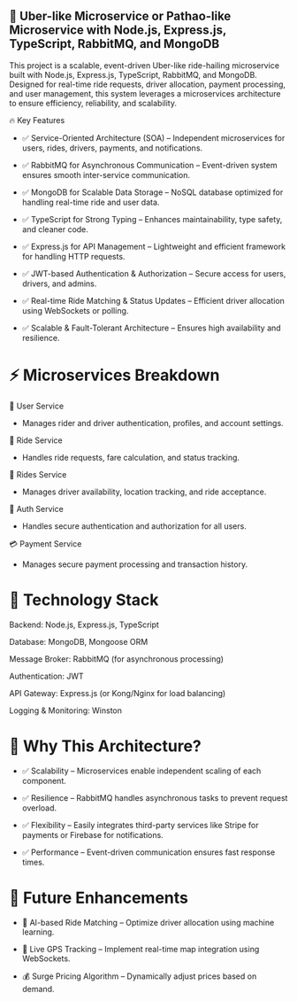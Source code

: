 ## 🚗 Uber-like Microservice or Pathao-like Microservice with Node.js, Express.js, TypeScript, RabbitMQ, and MongoDB

This project is a scalable, event-driven Uber-like ride-hailing microservice built with Node.js, Express.js, TypeScript, RabbitMQ, and MongoDB. Designed for real-time ride requests, driver allocation, payment processing, and user management, this system leverages a microservices architecture to ensure efficiency, reliability, and scalability.

🔥 Key Features

- ✅ Service-Oriented Architecture (SOA) – Independent microservices for users, rides, drivers, payments, and notifications.

- ✅ RabbitMQ for Asynchronous Communication – Event-driven system ensures smooth inter-service communication.

- ✅ MongoDB for Scalable Data Storage – NoSQL database optimized for handling real-time ride and user data.

- ✅ TypeScript for Strong Typing – Enhances maintainability, type safety, and cleaner code.

- ✅ Express.js for API Management – Lightweight and efficient framework for handling HTTP requests.

- ✅ JWT-based Authentication & Authorization – Secure access for users, drivers, and admins.

- ✅ Real-time Ride Matching & Status Updates – Efficient driver allocation using WebSockets or polling.

- ✅ Scalable & Fault-Tolerant Architecture – Ensures high availability and resilience.

# ⚡ Microservices Breakdown

👤 User Service

- Manages rider and driver authentication, profiles, and account settings.

🚗 Ride Service

- Handles ride requests, fare calculation, and status tracking.

🚒 Rides Service

- Manages driver availability, location tracking, and ride acceptance.

🔑 Auth Service

- Handles secure authentication and authorization for all users.

💳 Payment Service

- Manages secure payment processing and transaction history.

# 🚀 Technology Stack

Backend: Node.js, Express.js, TypeScript

Database: MongoDB, Mongoose ORM

Message Broker: RabbitMQ (for asynchronous processing)

Authentication: JWT

API Gateway: Express.js (or Kong/Nginx for load balancing)

Logging & Monitoring: Winston

# 🎯 Why This Architecture?

- ✅ Scalability – Microservices enable independent scaling of each component.

- ✅ Resilience – RabbitMQ handles asynchronous tasks to prevent request overload.

- ✅ Flexibility – Easily integrates third-party services like Stripe for payments or Firebase for notifications.

- ✅ Performance – Event-driven communication ensures fast response times.

# 📌 Future Enhancements

- 🚖 AI-based Ride Matching – Optimize driver allocation using machine learning.

- 📍 Live GPS Tracking – Implement real-time map integration using WebSockets.

- 💰 Surge Pricing Algorithm – Dynamically adjust prices based on demand.


